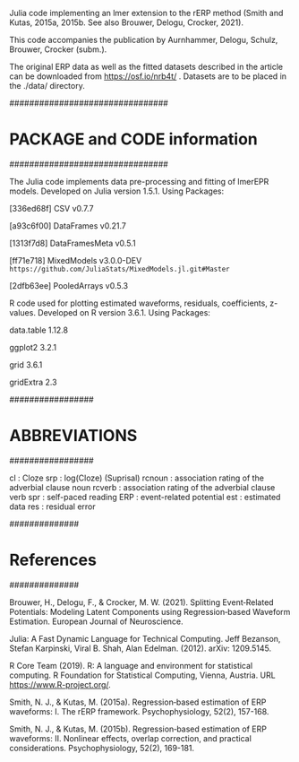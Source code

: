 Julia code implementing an lmer extension to the rERP method (Smith and Kutas, 2015a, 2015b. See also Brouwer, Delogu, Crocker, 2021). 

This code accompanies the publication by Aurnhammer, Delogu, Schulz, Brouwer, Crocker (subm.).

The original ERP data as well as the fitted datasets described in the article can be downloaded from https://osf.io/nrb4t/ . Datasets are to be placed in the ./data/ directory.

################################
# PACKAGE and CODE information #
################################

The Julia code implements data pre-processing and fitting of lmerEPR models.
Developed on Julia version 1.5.1.
Using Packages: 

[336ed68f] CSV v0.7.7

[a93c6f00] DataFrames v0.21.7

[1313f7d8] DataFramesMeta v0.5.1

[ff71e718] MixedModels v3.0.0-DEV `https://github.com/JuliaStats/MixedModels.jl.git#Master`

[2dfb63ee] PooledArrays v0.5.3

R code used for plotting estimated waveforms, residuals, coefficients, z-values. 
Developed on R version 3.6.1. Using Packages:

data.table 1.12.8

ggplot2 3.2.1

grid 3.6.1

gridExtra 2.3

#################
# ABBREVIATIONS #
#################

cl : Cloze
srp : log(Cloze) (Suprisal)
rcnoun : association rating of the adverbial clause noun
rcverb : association rating of the adverbial clause verb
spr : self-paced reading
ERP : event-related potential
est : estimated data
res : residual error

##############
# References # 
##############

Brouwer, H., Delogu, F., & Crocker, M. W. (2021). Splitting Event‐Related Potentials:
  Modeling Latent Components using Regression‐based Waveform Estimation. 
  European Journal of Neuroscience.

Julia: A Fast Dynamic Language for Technical Computing. 
  Jeff Bezanson, Stefan Karpinski, Viral B. Shah, Alan Edelman.
  (2012). arXiv: 1209.5145.

R Core Team (2019). R: A language and environment for statistical
  computing. R Foundation for Statistical Computing, Vienna, Austria.
  URL https://www.R-project.org/.

Smith, N. J., & Kutas, M. (2015a). Regression‐based estimation of ERP waveforms:
  I. The rERP framework. Psychophysiology, 52(2), 157-168.

Smith, N. J., & Kutas, M. (2015b). Regression‐based estimation of ERP waveforms: 
  II. Nonlinear effects, overlap correction, and practical considerations. 
  Psychophysiology, 52(2), 169-181.

